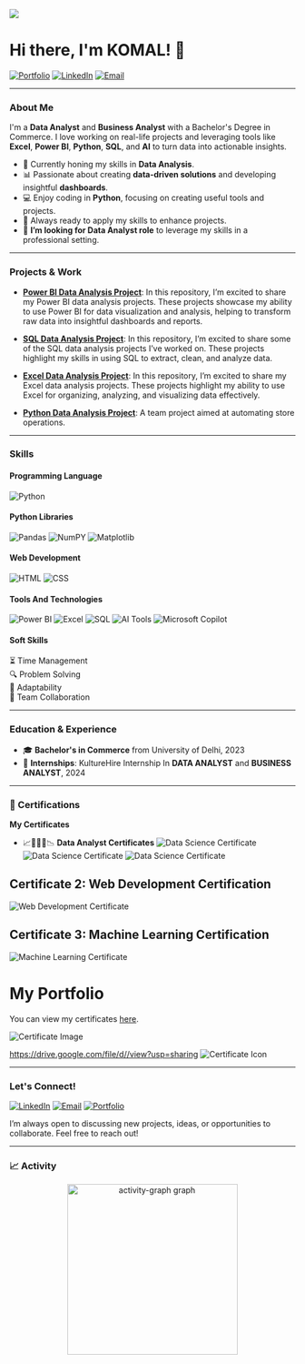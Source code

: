![](https://komarev.com/ghpvc/?username=KOMAL-3008&label=Profile%20Views&color=0e75b6&style=flat)
# Hi there, I'm KOMAL! 👋

[![Portfolio](https://img.shields.io/badge/-Portfolio-FF5722?style=flat&logo=firefox&logoColor=white)](https://github.com/KOMAL-3008)
[![LinkedIn](https://img.shields.io/badge/-LinkedIn-0077B5?style=flat&logo=linkedin&logoColor=white)](https://www.linkedin.com/in/komal-thakur-037b27232/)
[![Email](https://img.shields.io/badge/-Email-D14836?style=flat&logo=gmail&logoColor=white)](mailto:komalofficework30@gmail.com)

---

### About Me

I'm a **Data Analyst** and **Business Analyst** with a Bachelor's Degree in Commerce. I love working on real-life projects and leveraging tools like **Excel**, **Power BI**, **Python**, **SQL**, and **AI** to turn data into actionable insights.

- 🌱 Currently honing my skills in **Data Analysis**.
- 📊 Passionate about creating **data-driven solutions** and developing insightful **dashboards**.
- 💻 Enjoy coding in **Python**, focusing on creating useful tools and projects.
- 🎨 Always ready to apply my skills to enhance projects.
- 🎯 **I’m looking for Data Analyst role** to leverage my skills in a professional setting.

---

### Projects & Work

- **[Power BI Data Analysis Project](https://github.com/shaun-mia/Power-BI-Data-Analysis-Project)**: In this repository, I’m excited to share my Power BI data analysis projects. These projects showcase my ability to use Power BI for data visualization and analysis, helping to transform raw data into insightful dashboards and reports.

- **[SQL Data Analysis Project](https://github.com/shaun-mia/SQL-Data-Analysis-Project)**: In this repository, I’m excited to share some of the SQL data analysis projects I’ve worked on. These projects highlight my skills in using SQL to extract, clean, and analyze data.
- **[Excel Data Analysis Project](https://github.com/shaun-mia/Excel-Data-Analysis-Project)**: In this repository, I’m excited to share my Excel data analysis projects. These projects highlight my ability to use Excel for organizing, analyzing, and visualizing data effectively.

- **[Python Data Analysis Project](https://github.com/shaun-mia/Python-Data-Analysis-Project)**: A team project aimed at automating store operations.

---

### Skills

#### Programming Language
![Python](https://img.shields.io/badge/-Python-3776AB?style=flat&logo=python&logoColor=white) 

#### Python Libraries
![Pandas](https://img.shields.io/badge/-Pandas-150458?style=flat&logo=pandas&logoColor=white) 
![NumPY](https://img.shields.io/badge/-Numpy-013243?style=flat&logo=numpy&logoColor=white) 
![Matplotlib](https://img.shields.io/badge/-Matplotlib-11557C?style=flat&logo=matplotlib&logoColor=white) 

#### Web Development
![HTML](https://img.shields.io/badge/-HTML-E34F26?style=flat&logo=html5&logoColor=white)
![CSS](https://img.shields.io/badge/-CSS-1572B6?style=flat&logo=css3&logoColor=white)

#### Tools And Technologies
![Power BI](https://img.shields.io/badge/-Power%20BI-F2C811?style=flat&logo=powerbi&logoColor=white)
![Excel](https://img.shields.io/badge/-Excel-217346?style=flat&logo=microsoft-excel&logoColor=white)
![SQL](https://img.shields.io/badge/-SQL%20Server-CC2927?style=flat&logo=microsoft-sql-server&logoColor=white)
![AI Tools](https://img.shields.io/badge/-ChatGPT-00B37E?style=flat&logo=openai&logoColor=white)
![Microsoft Copilot](https://img.shields.io/badge/-Microsoft%20Copilot-2B2B2B?style=flat&logo=microsoft&logoColor=white)

#### Soft Skills
⏳ Time Management  
🔍 Problem Solving  
🔄 Adaptability  
🤝 Team Collaboration

---
### Education & Experience

- 🎓 **Bachelor's in Commerce** from University of Delhi, 2023
- 🏅 **Internships**: KultureHire Internship In **DATA ANALYST** and **BUSINESS ANALYST**, 2024

---
### 🥇 Certifications

**My Certificates**

- 📈👩🏻‍💻📉 **Data Analyst Certificates**
![Data Science Certificate](https://drive.google.com/file/d/1TZjZGRe6A4vWw3NAHjXG5r13A6rQYGcj/view?usp=sharing)
![Data Science Certificate](https://drive.google.com/uc?export=view&id=1aBcDeFgHiJkLmNoPQR)
![Data Science Certificate](https://drive.google.com/uc?export=view&id=1aBcDeFgHiJkLmNoPQR)


## Certificate 2: Web Development Certification
![Web Development Certificate](https://drive.google.com/uc?export=view&id=2aBcDeFgHiJkLmNoPQR)

## Certificate 3: Machine Learning Certification
![Machine Learning Certificate](https://drive.google.com/uc?export=view&id=3aBcDeFgHiJkLmNoPQR)

# My Portfolio

You can view my certificates [here](https://drive.google.com/your_certificate_link_here).

![Certificate Image](https://drive.google.com/file/d/1DZg4QtxRg6Kpfv1JG2jpbitMn0bOT2oW/preview)

https://drive.google.com/file/d//view?usp=sharing
![Certificate Icon](https://github.com/KOMAL-3008/Certificates/blob/main/Great%20Learning%20Data%20Analyst.ico)


---

### Let's Connect!

[![LinkedIn](https://img.shields.io/badge/-LinkedIn-0077B5?style=flat&logo=linkedin&logoColor=white)](https://www.linkedin.com/in/komal-thakur-037b27232/) 
[![Email](https://img.shields.io/badge/-Email-D14836?style=flat&logo=gmail&logoColor=white)](mailto:komalofficework30@gmail.com) 
[![Portfolio](https://img.shields.io/badge/-Portfolio-FF5722?style=flat&logo=firefox&logoColor=white)](https://github.com/KOMAL-3008)

I’m always open to discussing new projects, ideas, or opportunities to collaborate. Feel free to reach out!

---

### 📈 Activity

<div align="center">
  <img src="https://github-readme-activity-graph.vercel.app/graph?username=KOMAL-3008&radius=16&theme=react&area=true&order=5" height="300" alt="activity-graph graph"  />
</div>

